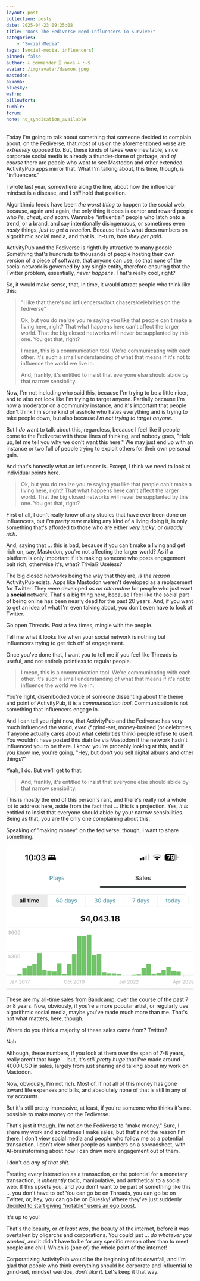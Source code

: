 ```yaml
---
layout: post
collection: posts
date: 2025-04-23 09:25:08
title: "Does The Fediverse Need Influencers To Survive?"
categories:
    - "Social-Media"
tags: [social-media, influencers]
pinned: false
author: ⸸ commander ░ nova ⸸ :~$
avatar: /img/avatar/daemon.jpeg
mastodon: 
akkoma: 
bluesky: 
wafrn: 
pillowfort: 
tumblr: 
forum: 
none: no_syndication_available 
---
```

Today I'm going to talk about something that someone decided to complain about, on the Fediverse, that *most* of us on the aforementioned verse are *extremely* opposed to. But, these kinds of takes were inevitable, since corporate social media is already a thunder-dome of garbage, and *of course* there are people who want to see Mastodon and other extended ActivityPub apps mirror that. What I'm talking about, this time, though, is "influencers."

I wrote last year, somewhere along the line, about how the influencer mindset is a disease, and I *still* hold that position.

Algorithmic feeds have been *the worst thing* to happen to the social web, because, again and again, the only thing it does is center and reward people who *lie, cheat, and scam*. Wannabe "influential" people who latch onto a trend, or a brand, and say intentionally disingenuous, or sometimes even *nasty* things, *just to get a reaction.* Because that's what does numbers on algorithmic social media, and that is, in-turn, *how they get paid*.

ActivityPub and the Fediverse is rightfully attractive to many people. Something that's hundreds to thousands of people hosting their own version of a piece of software, that anyone can use, so that none of the social network is governed by any single entity, therefore ensuring that the Twitter problem, essentially, *never happens*. That's really cool, right?

So, it would make sense, that, in time, it would attract people who think like this:

<blockquote>
"I like that there's no influencers/clout chasers/celebrities on the fediverse"

Ok, but you do realize you're saying you like that people can't make a living here, right? That what happens here can't affect the larger world. That the big closed networks will never be supplanted by this one. You get that, right? 

I mean, this is a communication tool. We're communicating with each other. It's such a small understanding of what that means if it's not to influence the world we live in. 

And, frankly, it's entitled to insist that everyone else should abide by that narrow sensibility.
</blockquote>

Now, I'm not including who said this, because I'm trying to be a little nicer, and to also not look like I'm trying to target anyone. Partially because I'm now a moderator on a community instance, and it's important that people don't think I'm some kind of asshole who hates everything and is trying to take people down, but also because *I'm not trying to target anyone*.

But I *do* want to talk about this, regardless, because I feel like if people come to the Fediverse with these lines of thinking, and nobody goes, "Hold up, let me tell you why we don't want this here." We may just end up with an instance or two full of people trying to exploit others for their own personal gain.

And that's honestly what an influencer is. Except, I think we need to look at individual points here.

<blockquote>
Ok, but you do realize you're saying you like that people can't make a living here, right? That what happens here can't affect the larger world. That the big closed networks will never be supplanted by this one. You get that, right? 
</blockquote>

First of all, I don't really know of any studies that have ever been done on influencers, but *I'm pretty sure* making any kind of a living doing it, is only something that's afforded to those who are either *very lucky*, or *already rich*.

And, saying that ... this is bad, because if you can't make a living and get rich on, say, Mastodon, you're not affecting the larger world? As if a platform is only important if it's making someone who posts engagement bait rich, otherwise it's, what? Trivial? Useless?

The big closed networks being the way that they are, *is the reason* ActivityPub exists. Apps like Mastodon weren't developed as a replacement for Twitter. They were developed *as an alternative* for people who just want a **social** network. That's a big thing here, because I feel like the social part of being online has been nearly dead for the past 20 years. And, if you want to get an idea of what I'm even talking about, you don't even have to look at Twitter.

Go open Threads. Post a few times, mingle with the people.

Tell me what it looks like when your social network is nothing but influencers trying to get rich off of engagement.

Once you've done that, I want you to tell me if you feel like Threads is useful, and not entirely pointless to regular people.

<blockquote>
I mean, this is a communication tool. We're communicating with each other. It's such a small understanding of what that means if it's not to influence the world we live in. 
</blockquote>

You're right, disembodied voice of someone dissenting about the theme and point of ActivityPub, it is a *communication tool*. Communication is not something that influencers engage in.

And I can tell you right now, that ActivityPub and the Fediverse has very much influenced the world, *even if* grind-set, money-brained (or celebrities, if anyone actually cares about what celebrities think) people refuse to use it. You wouldn't have posted this diatribe via Mastodon if the network hadn't influenced you to be there. I know, you're probably looking at this, and if you know me, you're going, "Hey, but don't you sell digital albums and other things?"

Yeah, I do. But we'll get to that.

<blockquote>
And, frankly, it's entitled to insist that everyone else should abide by that narrow sensibility.
</blockquote>

This is mostly the end of this person's rant, and there's really not a whole lot to address here, aside from the fact that ... this is a projection. Yes, *it is* entitled to insist that everyone should abide by your narrow sensibilities. Being as that, you are the only one complaining about this.

Speaking of "making money" on the fediverse, though, I want to share something.

<img src="/img/posts/influencer-problem/sales.png">

These are my all-time sales from Bandcamp, over the course of the past 7 or 8 years. Now, obviously, if you're a more popular artist, or regularly use algorithmic social media, maybe you've made much more than me. That's not what matters, here, though.

Where do you think a majority of these sales came from? Twitter?

Nah.

Although, these numbers, if you look at them over the span of 7-8 years, really aren't that huge ... but, it's *still pretty huge* that I've made around 4000 USD in sales, largely from just sharing and talking about my work on Mastodon.

Now, obviously, I'm not rich. Most of, if not all of this money has gone toward life expenses and bills, and absolutely none of that is still in any of my accounts.

But it's still pretty impressive, at least, if you're someone who thinks it's not possible to make money on the Fediverse.

That's just it though. I'm not *on* the Fediverse to "make money." Sure, I share my work and sometimes I make sales, but that's not the reason I'm there. I don't view social media and people who follow me as a potential transaction. I don't view other people as numbers on a spreadsheet, with AI-brainstorming about how I can draw more engagement out of them.

I don't do *any of that shit*.

Treating every interaction as a transaction, or the potential for a monetary transaction, is *inherently* toxic, manipulative, and antithetical to a social web. If this upsets you, and you don't want to be part of something like this ... you don't have to be! You can go be on Threads, you can go be on Twitter, or, hey, you can go be on Bluesky! Where they've just suddenly <a href="https://www.axios.com/2025/04/22/bluesky-verification-blue-check-twitter-x" target="_blank">decided to start giving "notable" users an ego boost</a>.

It's up to you!

That's the beauty, or *at least was*, the beauty of the internet, before it was overtaken by oligarchs and corporations. You could just ... *do whatever you wanted*, and it didn't have to be for any specific reason other than to meet people and chill. Which is (one of) the whole point of the internet!

Corporatizing ActivityPub would be the beginning of its downfall, and I'm glad that people who think everything should be corporate and influential to grind-set, mindset weirdos, *don't like it.* Let's keep it that way.